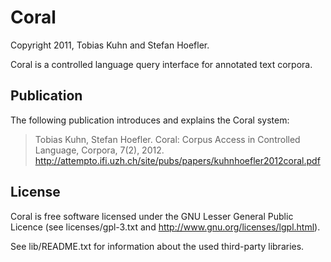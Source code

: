 Coral
=====

Copyright 2011, Tobias Kuhn and Stefan Hoefler.

Coral is a controlled language query interface for annotated text corpora.


Publication
-----------

The following publication introduces and explains the Coral system:

> Tobias Kuhn, Stefan Hoefler. Coral: Corpus Access in Controlled Language,
> Corpora, 7(2), 2012.
> http://attempto.ifi.uzh.ch/site/pubs/papers/kuhnhoefler2012coral.pdf


License
-------

Coral is free software licensed under the GNU Lesser General Public Licence (see licenses/gpl-3.txt
and http://www.gnu.org/licenses/lgpl.html).

See lib/README.txt for information about the used third-party libraries.
